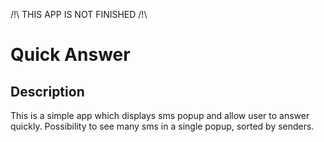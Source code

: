 /!\ THIS APP IS NOT FINISHED /!\

Quick Answer
==================

Description
-----------
This is a simple app which displays sms popup and allow user to answer quickly.
Possibility to see many sms in a single popup, sorted by senders.